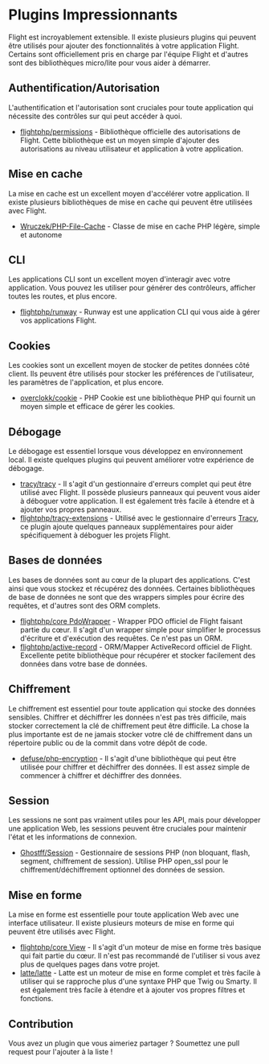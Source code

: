# Plugins Impressionnants

Flight est incroyablement extensible. Il existe plusieurs plugins qui peuvent être utilisés pour ajouter des fonctionnalités à votre application Flight. Certains sont officiellement pris en charge par l'équipe Flight et d'autres sont des bibliothèques micro/lite pour vous aider à démarrer.

## Authentification/Autorisation

L'authentification et l'autorisation sont cruciales pour toute application qui nécessite des contrôles sur qui peut accéder à quoi.

- [flightphp/permissions](/awesome-plugins/permissions) - Bibliothèque officielle des autorisations de Flight. Cette bibliothèque est un moyen simple d'ajouter des autorisations au niveau utilisateur et application à votre application.

## Mise en cache

La mise en cache est un excellent moyen d'accélérer votre application. Il existe plusieurs bibliothèques de mise en cache qui peuvent être utilisées avec Flight.

- [Wruczek/PHP-File-Cache](/awesome-plugins/php-file-cache) - Classe de mise en cache PHP légère, simple et autonome

## CLI

Les applications CLI sont un excellent moyen d'interagir avec votre application. Vous pouvez les utiliser pour générer des contrôleurs, afficher toutes les routes, et plus encore.

- [flightphp/runway](/awesome-plugins/runway) - Runway est une application CLI qui vous aide à gérer vos applications Flight.

## Cookies

Les cookies sont un excellent moyen de stocker de petites données côté client. Ils peuvent être utilisés pour stocker les préférences de l'utilisateur, les paramètres de l'application, et plus encore.

- [overclokk/cookie](/awesome-plugins/php-cookie) - PHP Cookie est une bibliothèque PHP qui fournit un moyen simple et efficace de gérer les cookies.

## Débogage

Le débogage est essentiel lorsque vous développez en environnement local. Il existe quelques plugins qui peuvent améliorer votre expérience de débogage.

- [tracy/tracy](/awesome-plugins/tracy) - Il s'agit d'un gestionnaire d'erreurs complet qui peut être utilisé avec Flight. Il possède plusieurs panneaux qui peuvent vous aider à déboguer votre application. Il est également très facile à étendre et à ajouter vos propres panneaux.
- [flightphp/tracy-extensions](/awesome-plugins/tracy-extensions) - Utilisé avec le gestionnaire d'erreurs [Tracy](/awesome-plugins/tracy), ce plugin ajoute quelques panneaux supplémentaires pour aider spécifiquement à déboguer les projets Flight.

## Bases de données

Les bases de données sont au cœur de la plupart des applications. C'est ainsi que vous stockez et récupérez des données. Certaines bibliothèques de base de données ne sont que des wrappers simples pour écrire des requêtes, et d'autres sont des ORM complets.

- [flightphp/core PdoWrapper](/awesome-plugins/pdo-wrapper) - Wrapper PDO officiel de Flight faisant partie du cœur. Il s'agit d'un wrapper simple pour simplifier le processus d'écriture et d'exécution des requêtes. Ce n'est pas un ORM.
- [flightphp/active-record](/awesome-plugins/active-record) - ORM/Mapper ActiveRecord officiel de Flight. Excellente petite bibliothèque pour récupérer et stocker facilement des données dans votre base de données.

## Chiffrement

Le chiffrement est essentiel pour toute application qui stocke des données sensibles. Chiffrer et déchiffrer les données n'est pas très difficile, mais stocker correctement la clé de chiffrement peut être difficile. La chose la plus importante est de ne jamais stocker votre clé de chiffrement dans un répertoire public ou de la commit dans votre dépôt de code.

- [defuse/php-encryption](/awesome-plugins/php-encryption) - Il s'agit d'une bibliothèque qui peut être utilisée pour chiffrer et déchiffrer des données. Il est assez simple de commencer à chiffrer et déchiffrer des données.

## Session

Les sessions ne sont pas vraiment utiles pour les API, mais pour développer une application Web, les sessions peuvent être cruciales pour maintenir l'état et les informations de connexion.

- [Ghostff/Session](/awesome-plugins/session) - Gestionnaire de sessions PHP (non bloquant, flash, segment, chiffrement de session). Utilise PHP open_ssl pour le chiffrement/déchiffrement optionnel des données de session.

## Mise en forme

La mise en forme est essentielle pour toute application Web avec une interface utilisateur. Il existe plusieurs moteurs de mise en forme qui peuvent être utilisés avec Flight.

- [flightphp/core View](/learn#views) - Il s'agit d'un moteur de mise en forme très basique qui fait partie du cœur. Il n'est pas recommandé de l'utiliser si vous avez plus de quelques pages dans votre projet.
- [latte/latte](/awesome-plugins/latte) - Latte est un moteur de mise en forme complet et très facile à utiliser qui se rapproche plus d'une syntaxe PHP que Twig ou Smarty. Il est également très facile à étendre et à ajouter vos propres filtres et fonctions.

## Contribution

Vous avez un plugin que vous aimeriez partager ? Soumettez une pull request pour l'ajouter à la liste !
